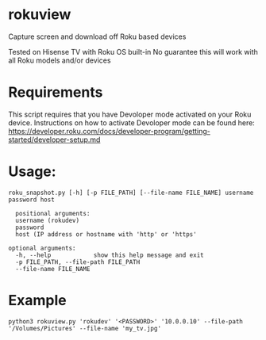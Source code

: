 # rokuview
Capture screen and download off Roku based devices

Tested on Hisense TV with Roku OS built-in
No guarantee this will work with all Roku models and/or devices

# Requirements

This script requires that you have Devoloper mode activated on your Roku device.
Instructions on how to activate Devoloper mode can be found here: 
https://developer.roku.com/docs/developer-program/getting-started/developer-setup.md

# Usage: 
```
roku_snapshot.py [-h] [-p FILE_PATH] [--file-name FILE_NAME] username password host

  positional arguments:
  username (rokudev)
  password
  host (IP address or hostname with 'http' or 'https'

optional arguments:
  -h, --help            show this help message and exit
  -p FILE_PATH, --file-path FILE_PATH
  --file-name FILE_NAME
```
# Example
```python3 rokuview.py 'rokudev' '<PASSWORD>' '10.0.0.10' --file-path '/Volumes/Pictures' --file-name 'my_tv.jpg'```
